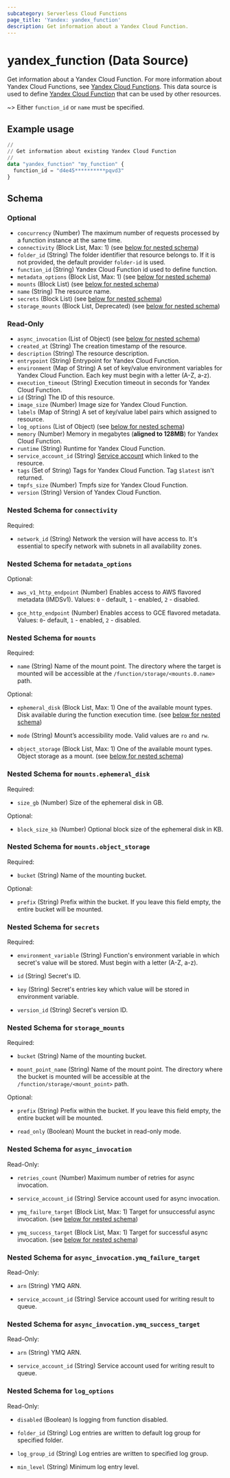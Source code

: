 ```yaml
---
subcategory: Serverless Cloud Functions
page_title: 'Yandex: yandex_function'
description: Get information about a Yandex Cloud Function.
---
```


# yandex_function (Data Source)

Get information about a Yandex Cloud Function. For more information about Yandex Cloud Functions, see [Yandex Cloud Functions](https://yandex.cloud/docs/functions).
This data source is used to define [Yandex Cloud Function](https://yandex.cloud/docs/functions/concepts/function) that can be used by other resources.

~> Either `function_id` or `name` must be specified.

## Example usage

```terraform
//
// Get information about existing Yandex Cloud Function
//
data "yandex_function" "my_function" {
  function_id = "d4e45**********pqvd3"
}
```

<!-- schema generated by tfplugindocs -->
## Schema

### Optional

- `concurrency` (Number) The maximum number of requests processed by a function instance at the same time.
- `connectivity` (Block List, Max: 1) (see [below for nested schema](#nestedblock--connectivity))
- `folder_id` (String) The folder identifier that resource belongs to. If it is not provided, the default provider `folder-id` is used.
- `function_id` (String) Yandex Cloud Function id used to define function.
- `metadata_options` (Block List, Max: 1) (see [below for nested schema](#nestedblock--metadata_options))
- `mounts` (Block List) (see [below for nested schema](#nestedblock--mounts))
- `name` (String) The resource name.
- `secrets` (Block List) (see [below for nested schema](#nestedblock--secrets))
- `storage_mounts` (Block List, Deprecated) (see [below for nested schema](#nestedblock--storage_mounts))

### Read-Only

- `async_invocation` (List of Object) (see [below for nested schema](#nestedatt--async_invocation))
- `created_at` (String) The creation timestamp of the resource.
- `description` (String) The resource description.
- `entrypoint` (String) Entrypoint for Yandex Cloud Function.
- `environment` (Map of String) A set of key/value environment variables for Yandex Cloud Function. Each key must begin with a letter (A-Z, a-z).
- `execution_timeout` (String) Execution timeout in seconds for Yandex Cloud Function.
- `id` (String) The ID of this resource.
- `image_size` (Number) Image size for Yandex Cloud Function.
- `labels` (Map of String) A set of key/value label pairs which assigned to resource.
- `log_options` (List of Object) (see [below for nested schema](#nestedatt--log_options))
- `memory` (Number) Memory in megabytes (**aligned to 128MB**) for Yandex Cloud Function.
- `runtime` (String) Runtime for Yandex Cloud Function.
- `service_account_id` (String) [Service account](https://yandex.cloud/docs/iam/concepts/users/service-accounts) which linked to the resource.
- `tags` (Set of String) Tags for Yandex Cloud Function. Tag `$latest` isn't returned.
- `tmpfs_size` (Number) Tmpfs size for Yandex Cloud Function.
- `version` (String) Version of Yandex Cloud Function.

<a id="nestedblock--connectivity"></a>
### Nested Schema for `connectivity`

Required:

- `network_id` (String) Network the version will have access to. It's essential to specify network with subnets in all availability zones.



<a id="nestedblock--metadata_options"></a>
### Nested Schema for `metadata_options`

Optional:

- `aws_v1_http_endpoint` (Number) Enables access to AWS flavored metadata (IMDSv1). Values: `0` - default, `1` - enabled, `2` - disabled.

- `gce_http_endpoint` (Number) Enables access to GCE flavored metadata. Values: `0`- default, `1` - enabled, `2` - disabled.



<a id="nestedblock--mounts"></a>
### Nested Schema for `mounts`

Required:

- `name` (String) Name of the mount point. The directory where the target is mounted will be accessible at the `/function/storage/<mounts.0.name>` path.


Optional:

- `ephemeral_disk` (Block List, Max: 1) One of the available mount types. Disk available during the function execution time. (see [below for nested schema](#nestedblock--mounts--ephemeral_disk))

- `mode` (String) Mount’s accessibility mode. Valid values are `ro` and `rw`.

- `object_storage` (Block List, Max: 1) One of the available mount types. Object storage as a mount. (see [below for nested schema](#nestedblock--mounts--object_storage))


<a id="nestedblock--mounts--ephemeral_disk"></a>
### Nested Schema for `mounts.ephemeral_disk`

Required:

- `size_gb` (Number) Size of the ephemeral disk in GB.


Optional:

- `block_size_kb` (Number) Optional block size of the ephemeral disk in KB.



<a id="nestedblock--mounts--object_storage"></a>
### Nested Schema for `mounts.object_storage`

Required:

- `bucket` (String) Name of the mounting bucket.


Optional:

- `prefix` (String) Prefix within the bucket. If you leave this field empty, the entire bucket will be mounted.




<a id="nestedblock--secrets"></a>
### Nested Schema for `secrets`

Required:

- `environment_variable` (String) Function's environment variable in which secret's value will be stored. Must begin with a letter (A-Z, a-z).

- `id` (String) Secret's ID.

- `key` (String) Secret's entries key which value will be stored in environment variable.

- `version_id` (String) Secret's version ID.



<a id="nestedblock--storage_mounts"></a>
### Nested Schema for `storage_mounts`

Required:

- `bucket` (String) Name of the mounting bucket.

- `mount_point_name` (String) Name of the mount point. The directory where the bucket is mounted will be accessible at the `/function/storage/<mount_point>` path.


Optional:

- `prefix` (String) Prefix within the bucket. If you leave this field empty, the entire bucket will be mounted.

- `read_only` (Boolean) Mount the bucket in read-only mode.



<a id="nestedatt--async_invocation"></a>
### Nested Schema for `async_invocation`

Read-Only:

- `retries_count` (Number) Maximum number of retries for async invocation.

- `service_account_id` (String) Service account used for async invocation.

- `ymq_failure_target` (Block List, Max: 1) Target for unsuccessful async invocation. (see [below for nested schema](#nestedobjatt--async_invocation--ymq_failure_target))

- `ymq_success_target` (Block List, Max: 1) Target for successful async invocation. (see [below for nested schema](#nestedobjatt--async_invocation--ymq_success_target))


<a id="nestedobjatt--async_invocation--ymq_failure_target"></a>
### Nested Schema for `async_invocation.ymq_failure_target`

Read-Only:

- `arn` (String) YMQ ARN.

- `service_account_id` (String) Service account used for writing result to queue.



<a id="nestedobjatt--async_invocation--ymq_success_target"></a>
### Nested Schema for `async_invocation.ymq_success_target`

Read-Only:

- `arn` (String) YMQ ARN.

- `service_account_id` (String) Service account used for writing result to queue.




<a id="nestedatt--log_options"></a>
### Nested Schema for `log_options`

Read-Only:

- `disabled` (Boolean) Is logging from function disabled.

- `folder_id` (String) Log entries are written to default log group for specified folder.

- `log_group_id` (String) Log entries are written to specified log group.

- `min_level` (String) Minimum log entry level.

